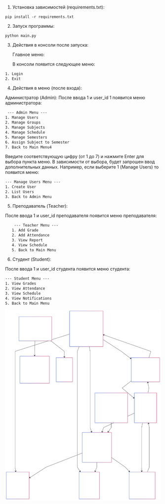 1. Установка зависимостей (requirements.txt):

```
pip install -r requirements.txt
```
2. Запуск программы:

```
python main.py
```
3. Действия в консоли после запуска:

    Главное меню:

    В консоли появится следующее меню:
```--- Main Menu ---
1. Login
2. Exit
```

4. Действия в меню (после входа):

Администратор (Admin):
После ввода 1 и user_id 1 появится меню администратора:
```
 --- Admin Menu ---
1. Manage Users
2. Manage Groups
3. Manage Subjects
4. Manage Schedule
5. Manage Semesters
6. Assign Subject to Semester
7. Back to Main Menu4
```

Введите соответствующую цифру (от 1 до 7) и нажмите Enter для выбора пункта меню.
В зависимости от выбора, будет запрошен ввод дополнительных данных.
Например, если выберите 1 (Manage Users) то появится меню:
```
--- Manage Users Menu ---
1. Create User
2. List Users
3. Back to Admin Menu
```

5. Преподаватель (Teacher):

После ввода 1 и user_id преподавателя появится меню преподавателя:
```
    --- Teacher Menu ---
   1. Add Grade
   2. Add Attendance
   3. View Report
   4. View Schedule
   5. Back to Main Menu
   ```

6. Студент (Student):

После ввода 1 и user_id студента появится меню студента:
```
--- Student Menu ---
1. View Grades
2. View Attendance
3. View Schedule
4. View Notifications
5. Back to Main Menu
```

![Classes Diagram](diagrams/classes.svg)